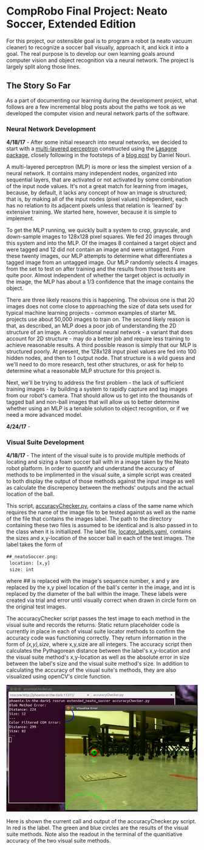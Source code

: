 # CompRobo Final Project: Neato Soccer, Extended Edition
For this project, our ostensible goal is to program a robot (a neato vacuum cleaner) to recognize a soccer ball visually, approach it, and kick it into a goal. The real purpose is to develop our own learning goals around computer vision and object recognition via a neural network. The project is largely split along those lines.

## The Story So Far
As a part of documenting our learning during the development project, what follows are a few incremental blog posts about the paths we took as we developed the computer vision and neural network parts of the software.

### Neural Network Development

**4/18/17** - After some initial research into neural networks, we decided to start with a [multi-layered perceptron](https://en.wikipedia.org/wiki/Multilayer_perceptron) constructed using the [Lasagne package](https://github.com/Lasagne/Lasagne), closely following in the footsteps of a [blog post](http://danielnouri.org/notes/2014/12/17/using-convolutional-neural-nets-to-detect-facial-keypoints-tutorial/) by Daniel Nouri.

A multi-layered perceptron (MLP) is more or less the simplest version of a neural network. It contains many independent nodes, organized into sequential layers, that are activated or not activated by some combination of the input node values. It's not a great match for learning from images, because, by default, it lacks any concept of how an image is structured; that is, by making all of the input nodes (pixel values) independent, each has no relation to its adjacent pixels unless that relation is 'learned' by extensive training. We started here, however, because it is simple to implement.

To get the MLP running, we quickly built a system to crop, grayscale, and down-sample images to 128x128 pixel squares. We fed 20 images through this system and into the MLP. Of the images 8 contained a target object and were tagged and 12 did not contain an image and were untagged. From these twenty images, our MLP attempts to determine what differentiates a tagged image from an untagged image. Our MLP randomly selects 4 images from the set to test on after training and the results from those tests are quite poor. Almost independent of whether the target object is *actually* in the image, the MLP has about a 1/3 confidence that the image contains the object.

There are three likely reasons this is happening. The obvious one is that 20 images does not come close to approaching the size of data sets used for typical machine learning projects - common examples of starter ML projects use about 50,000 images to train on. The second likely reason is that, as described, an MLP does a poor job of understanding the 2D structure of an image. A convolutional neural network - a variant that does account for 2D structure - may do a better job and require less training to achieve reasonable results. A third possible reason is simply that our MLP is structured poorly. At present, the 128x128 input pixel values are fed into 100 hidden nodes, and then to 1 output node. That structure is a wild guess and we'll need to do more research, test other structures, or ask for help to determine what a reasonable MLP structure for this project is.

Next, we'll be trying to address the first problem - the lack of sufficient training images - by building a system to rapidly capture and tag images from our robot's camera. That should allow us to get into the thousands of tagged ball and non-ball images that will allow us to better determine whether using an MLP is a tenable solution to object recognition, or if we need a more advanced model.

**4/24/17** - 

### Visual Suite Development

**4/18/17** - The intent of the visual suite is to provide multiple methods of locating and sizing a foam soccer ball with in a image taken by the Neato robot platform. In order to quantify and understand the accuracy of methods to be implimented in the visual suite, a simple script was created to both display the output of those methods against the input image as well as calculate the discrepency between the methods' outputs and the actual location of the ball. 

This script, [accuracyChecker.py](scripts/accuracyChecker.py), contains a class of the same name which requires the name of the image file to be tested against as well as the name of the file that contains the images label. The path to the directory containing these two files is assumed to be identical and is also passed in to the class when it is initiallized. The label file, [locator_labels.yaml](images/locator_labels.yaml), contains the sizes and x,y-location of the soccer ball in each of the test images. The label takes the form of 

`##_neatoSoccer.png:`<br>
&nbsp;&nbsp;`location: [x,y]`<br> 
&nbsp;&nbsp;`size: int`

where ## is replaced with the image's sequence number, x and y are replaced by the x,y pixel location of the ball's center in the image, and int is replaced by the diameter of the ball within the image. These labels were created via trial and error until visually correct when drawn in circle form on the original test images. 

The accuracyChecker script passes the test image to each method in the visual suite and records the returns.  Static return placeholder code is currently in place in each of visual suite locator methods to confirm the accuracy code was functioning correctly. They return information in the form of *(x,y),size*, where x,y,size are all integers. The accuracy script then calculates the Pythagorean distance between the label's x,y-location and the visual suite method's x,y-location as well as the absolute error in size between the label's size and the visual suite method's size. In addition to calculating the accuracy of the visual suite's methods, they are also visualized using openCV's circle function. 

![documentation/accuracyChecker_lbl.png](documentation/accuracyChecker_labelled.png) 

Here is shown the current call and output of the accuracyChecker.py script. In red is the label. The green and blue circles are the results of the visual suite methods. Note also the readout in the terminal of the quanitiative accuracy of the two visual suite methods.  


